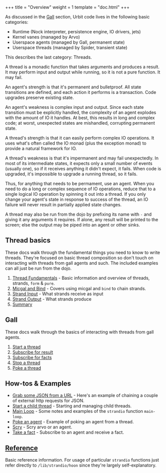 +++
title = "Overview"
weight = 1
template = "doc.html"
+++

As discussed in the [Gall](@/docs/userspace/gall/gall.md) section, Urbit code lives in the following basic
categories:

- Runtime (Nock interpreter, persistence engine, IO drivers, jets)
- Kernel vanes (managed by Arvo)
- Userspace agents (managed by Gall, permanent state)
- Userspace threads (managed by Spider, transient state)

This describes the last category:  Threads.

A thread is a monadic function that takes arguments and produces a
result.  It may perform input and output while running, so it is not a
pure function.  It may fail.

An agent's strength is that it's permanent and bulletproof.  All state
transitions are defined, and each action it performs is a transaction.
Code upgrades preserve existing state.

An agent's weakness is complex input and output.  Since each state
transition must be explicitly handled, the complexity of an agent
explodes with the amount of IO it handles.  At best, this results in
long and complex code; at worst, unexpected states are mishandled,
corrupting permanent state.

A thread's strength is that it can easily perform complex IO operations.
It uses what's often called the IO monad (plus the exception monad) to
provide a natural framework for IO.

A thread's weakness is that it's impermanent and may fail unexpectedly.
In most of its intermediate states, it expects only a small number of
events (usually one), so if it receives anything it didn't expect, it
fails.  When code is upgraded, it's impossible to upgrade a running
thread, so it fails.

Thus, for anything that needs to be permament, use an agent.  When you
need to do a long or complex sequence of IO operations, reduce that to a
single logical IO operation by spinning it out into a thread.  If you
only change your agent's state in response to success of the thread, an
IO failure will never result in partially applied state changes.

A thread may also be run from the dojo by prefixing its name with `-`
and giving it any arguments it requires.  If alone, any result will be
printed to the screen; else the output may be piped into an agent or
other sinks.

## Thread basics

These docs walk through the fundamental things you need to know to write threads. They're focused on basic thread composition so don't touch on interacting with threads from gall agents and such. The included examples can all just be run from the dojo.

1. [Thread Fundamentals](@/docs/userspace/threads/basics/fundamentals.md) - Basic information and overview of threads, strands, `form` & `pure`. 
2. [Micgal and Bind](@/docs/userspace/threads/basics/bind.md) - Covers using micgal and `bind` to chain strands.
3. [Strand Input](@/docs/userspace/threads/basics/input.md) - What strands receive as input
4. [Strand Output](@/docs/userspace/threads/basics/output.md) - What strands produce
5. [Summary](@/docs/userspace/threads/basics/summary.md)

## Gall
These docs walk through the basics of interacting with threads from gall agents.

1. [Start a thread](@/docs/userspace/threads/gall/start-thread.md)
2. [Subscribe for result](@/docs/userspace/threads/gall/take-result.md)
3. [Subscribe for facts](@/docs/userspace/threads/gall/take-facts.md)
4. [Stop a thread](@/docs/userspace/threads/gall/stop-thread.md)
5. [Poke a thread](@/docs/userspace/threads/gall/poke-thread.md)

## How-tos & Examples

- [Grab some JSON from a URL](@/docs/userspace/threads/examples/get-json.md) - Here's an example of chaining a couple of external http requests for JSON.
- [Start a child thread](@/docs/userspace/threads/examples/child-thread.md) - Starting and managing child threads.
- [Main Loop](@/docs/userspace/threads/examples/main-loop.md) - Some notes and examples of the `strandio` function `main-loop`.
- [Poke an agent](@/docs/userspace/threads/examples/poke-agent.md) - Example of poking an agent from a thread.
- [Scry](@/docs/userspace/threads/examples/scry.md) - Scry arvo or an agent.
- [Take a fact](@/docs/userspace/threads/examples/take-fact.md) - Subscribe to an agent and receive a fact.

## [Reference](@/docs/userspace/threads/reference.md)
Basic reference information. For usage of particular `strandio` functions just refer directly to `/lib/strandio/hoon` since they're largely self-explanatory.
